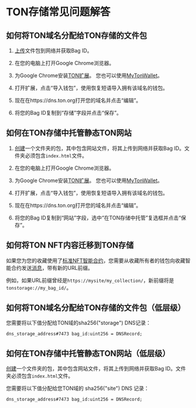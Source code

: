 # TON存储常见问题解答

## 如何将TON域名分配给TON存储的文件包

1. [上传](/participate/ton-storage/storage-daemon#creating-a-bag-of-files)文件包到网络并获取Bag ID。

2. 在您的电脑上打开Google Chrome浏览器。

3. 为Google Chrome安装[TON扩展](https://chrome.google.com/webstore/detail/ton-wallet/nphplpgoakhhjchkkhmiggakijnkhfnd)。
   您也可以使用[MyTonWallet](https://chrome.google.com/webstore/detail/mytonwallet/fldfpgipfncgndfolcbkdeeknbbbnhcc)。

4. 打开扩展，点击“导入钱包”，使用恢复短语导入拥有该域名的钱包。

5. 现在在https://dns.ton.org打开您的域名并点击“编辑”。

6. 将您的Bag ID复制到“存储”字段并点击“保存”。

## 如何在TON存储中托管静态TON网站

1. [创建](/participate/ton-storage/storage-daemon#creating-a-bag-of-files)一个文件夹的包，其中包含网站文件，将其上传到网络并获取Bag ID。文件夹必须包含`index.html`文件。

2. 在您的电脑上打开Google Chrome浏览器。

3. 为Google Chrome安装[TON扩展](https://chrome.google.com/webstore/detail/ton-wallet/nphplpgoakhhjchkkhmiggakijnkhfnd)。
   您也可以使用[MyTonWallet](https://chrome.google.com/webstore/detail/mytonwallet/fldfpgipfncgndfolcbkdeeknbbbnhcc)。

4. 打开扩展，点击“导入钱包”，使用恢复短语导入拥有该域名的钱包。

5. 现在在https://dns.ton.org打开您的域名并点击“编辑”。

6. 将您的Bag ID复制到“网站”字段，选中“在TON存储中托管”复选框并点击“保存”。

## 如何将TON NFT内容迁移到TON存储

如果您为您的收藏使用了[标准NFT智能合约](https://github.com/ton-blockchain/token-contract/blob/main/nft/nft-collection-editable.fc)，您需要从收藏所有者的钱包向收藏智能合约发送[消息](https://github.com/ton-blockchain/token-contract/blob/2d411595a4f25fba43997a2e140a203c140c728a/nft/nft-collection-editable.fc#L132)，带有新的URL前缀。

例如，如果URL前缀曾经是`https://mysite/my_collection/`，新前缀将是`tonstorage://my_bag_id/`。

## 如何将TON域名分配给TON存储的文件包（低层级）

您需要将以下值分配给TON域的sha256("storage") DNS记录：

```
dns_storage_address#7473 bag_id:uint256 = DNSRecord;
```

## 如何在TON存储中托管静态TON网站（低层级）

[创建](/participate/ton-storage/storage-daemon#creating-a-bag-of-files)一个文件夹的包，其中包含网站文件，将其上传到网络并获取Bag ID。文件夹必须包含`index.html`文件。

您需要将以下值分配给您TON域的 sha256("site") DNS 记录：

```
dns_storage_address#7473 bag_id:uint256 = DNSRecord;
```

